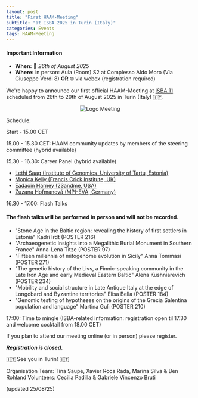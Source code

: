 ```yaml
---
layout: post
title: "First HAAM-Meeting"
subtitle: "at ISBA 2025 in Turin (Italy)"
categories: Events
tags: HAAM-Meeting
---
```


#### Important Information
- **When:** 📅 _26th of August 2025_
- **Where:** in person: Aula (Room) S2 at Complesso Aldo Moro (Via Giuseppe Verdi 8) **OR** 🌐 via webex (registration required) 

We're happy to announce our first official HAAM-Meeting at [ISBA 11](https://www.isba11.com/abstract-submission/) scheduled from 26th to 29th of August 2025 in Turin (Italy) 🇮🇹. 

<p  align="middle">
<img src="{{ "assets/media/event_images/2025-04-09-event/HAAM-Meeting2025update.jpg" | relative_url }}" alt="Logo Meeting" >
</p>

Schedule: 

Start - 15.00 CET 

15.00 - 15.30 CET: HAAM community updates by members of the steering committee (hybrid available)

15.30 - 16.30: Career Panel (hybrid available)
- [Lethi Saag (Institute of Genomics, University of Tartu, Estonia)](https://www.etis.ee/CV/Lehti_Saag/eng/) 
- [Monica Kelly (Francis Crick Institute, UK)](https://www.crick.ac.uk/research/find-a-researcher/monica-kelly)
- [Éadaoin Harney (23andme, USA)](https://eadaoin.scholars.harvard.edu/)
- [Zuzana Hofmanová (MPI-EVA, Germany)](https://www.eva.mpg.de/archaeogenetics/staff/zuzana-hofmanova/) 

16.30 - 17.00: Flash Talks
#### The flash talks will be performed in person and will not be recorded. 

- "Stone Age in the Baltic region: revealing the history of first settlers in Estonia" Kadri Irdt (POSTER 216)
- "Archaeogenetic Insights into a Megalithic Burial Monument in Southern France" Anna-Lena Titze (POSTER 97)
- "Fifteen millennia of mitogenome evolution in Sicily" Anna Tommasi (POSTER 271)
- "The genetic history of the Livs, a Finnic-speaking community in the Late Iron Age and early Medieval Eastern Baltic" Alena Kushniarevich (POSTER 234)
- "Mobility and social structure in Late Antique Italy at the edge of Longobard and Byzantine territories" Elisa Bella (POSTER 184)
- "Genomic testing of hypotheses on the origins of the Grecìa Salentina population and language" Martina Gulì (POSTER 210)

17:00: Time to mingle (ISBA-related information: registration open til 17.30 and welcome cocktail from 18.00 CET)

If you plan to attend our meeting online (or in person) please register.

***Registration is closed.***


🇮🇹 See you in Turin! 🇮🇹 

Organisation Team: Tina Saupe, Xavier Roca Rada, Marina Silva & Ben Rohland
Volunteers: Cecilia Padilla & Gabriele Vincenzo Bruti

(updated 25/08/25)